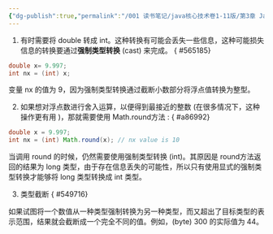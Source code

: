 ```yaml
---
{"dg-publish":true,"permalink":"/001 读书笔记/java核心技术卷1-11版/第3章 Java的基本程序设计结构/3.5 运算符/3.5.4 强制类型转换/","created":"2024-04-12T16:21:03.239+08:00","updated":"2024-06-01T10:43:15.028+08:00"}
---
```


1. 有时需要将 double 转成 int。这种转换有可能会丢失一些信息，这种可能损失信息的转换要通过**强制类型转换** (cast) 来完成。
{ #565185}


```java
double x= 9.997;
int nx = (int) x;
```

变量 nx 的值为 9，因为强制类型转换通过截断小数部分将浮点值转换为整型。

2. 如果想对浮点数进行舍入运算，以便得到最接近的整数 (在很多情况下，这种操作更有用 )，那就需要使用 Math.round方法 :
{ #a86992}


```java
double x = 9.997;
int nx = (int) Math.round(x); // nx value is 10
```

 当调用 round 的时候，仍然需要使用强制类型转换 (int)。其原因是 round方法返回的结果为 long 类型，由于存在信息丢失的可能性，所以只有使用显式的强制类型转换才能够将 long 类型转换成 int 类型。

3. 类型截断
{ #549716}


如果试图将一个数值从一种类型强制转换为另一种类型，而又超出了目标类型的表示范围，结果就会截断成一个完全不同的值。例如，(byte) 300 的实际值为 44。